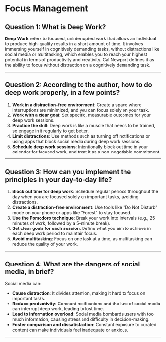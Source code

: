 # Focus Management

## Question 1: What is Deep Work?

**Deep Work** refers to focused, uninterrupted work that allows an individual to produce high-quality results in a short amount of time. It involves immersing yourself in cognitively demanding tasks, without distractions like social media or multitasking, which enables you to reach your highest potential in terms of productivity and creativity. Cal Newport defines it as the ability to focus without distraction on a cognitively demanding task.

---

## Question 2: According to the author, how to do deep work properly, in a few points?

1. **Work in a distraction-free environment**: Create a space where interruptions are minimized, and you can focus solely on your task.
2. **Work with a clear goal**: Set specific, measurable outcomes for your deep work sessions.
3. **Practice the skill**: Deep work is like a muscle that needs to be trained, so engage in it regularly to get better.
4. **Limit distractions**: Use methods such as turning off notifications or using apps that block social media during deep work sessions.
5. **Schedule deep work sessions**: Intentionally block out time in your calendar for focused work, and treat it as a non-negotiable commitment.

---

## Question 3: How can you implement the principles in your day-to-day life?

1. **Block out time for deep work**: Schedule regular periods throughout the day when you are focused solely on important tasks, avoiding distractions.
2. **Create a distraction-free environment**: Use tools like "Do Not Disturb" mode on your phone or apps like "Forest" to stay focused.
3. **Use the Pomodoro technique**: Break your work into intervals (e.g., 25 minutes of work, followed by a 5-minute break).
4. **Set clear goals for each session**: Define what you aim to achieve in each deep work period to maintain focus.
5. **Avoid multitasking**: Focus on one task at a time, as multitasking can reduce the quality of your work.

---

## Question 4: What are the dangers of social media, in brief?

Social media can:

- **Cause distraction**: It divides attention, making it hard to focus on important tasks.
- **Reduce productivity**: Constant notifications and the lure of social media can interrupt deep work, leading to lost time.
- **Lead to information overload**: Social media bombards users with too much information, causing stress and difficulty in decision-making.
- **Foster comparison and dissatisfaction**: Constant exposure to curated content can make individuals feel inadequate or anxious.

---

